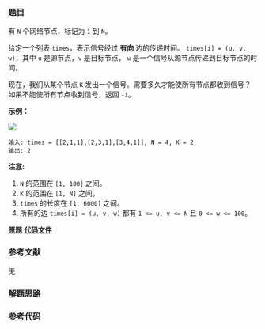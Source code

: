 ### 题目
有 `N` 个网络节点，标记为 `1` 到 `N`。

给定一个列表 `times`，表示信号经过 **有向** 边的传递时间。 `times[i] = (u, v, w)`，其中 `u` 是源节点，`v`
是目标节点， `w` 是一个信号从源节点传递到目标节点的时间。

现在，我们从某个节点 `K` 发出一个信号。需要多久才能使所有节点都收到信号？如果不能使所有节点收到信号，返回 `-1`。



**示例：**

![](https://assets.leetcode.com/uploads/2019/05/23/931_example_1.png)

    
    
    输入: times = [[2,1,1],[2,3,1],[3,4,1]], N = 4, K = 2
    输出: 2
    



**注意:**

  1. `N` 的范围在 `[1, 100]` 之间。
  2. `K` 的范围在 `[1, N]` 之间。
  3. `times` 的长度在 `[1, 6000]` 之间。
  4. 所有的边 `times[i] = (u, v, w)` 都有 `1 <= u, v <= N` 且 `0 <= w <= 100`。

 **[原题](https://leetcode-cn.com/problems/network-delay-time/)**    **[代码文件]()**


### 参考文献
无

### 解题思路




### 参考代码

```go


```




